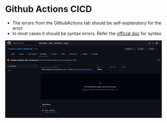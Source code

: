 # Github Actions CICD

- The errors from the GithubActions tab should be self-explanatory for the error
- In most cases it should be syntax errors. Refer the [official doc](https://docs.github.com/en/actions/learn-github-actions/workflow-syntax-for-github-actions)
  for syntax

![ga_syntax_error](img/github-actions/github-actions-syntax-error.png)
